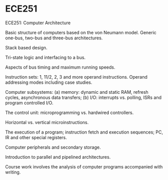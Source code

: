 # ECE251
ECE251: Computer Architecture

Basic structure of computers based on the von Neumann model. Generic one-bus, two-bus and three-bus architectures. 

Stack based design. 

Tri-state logic and interfacing to a bus. 

Aspects of bus timing and maximum running speeds. 

Instruction sets: 1, 11/2, 2, 3 and more operand instructions. Operand addressing modes including case studies. 

Computer subsystems: (a) memory: dynamic and static RAM, refresh cycles, asynchronous data transfers; (b) I/O: interrupts vs. polling, ISRs and program controlled I/O. 

The control unit: microprogramming vs. hardwired controllers. 

Horizontal vs. vertical microinstructions. 

The execution of a program; instruction fetch and execution sequences; PC, IR and other special registers. 

Computer peripherals and secondary storage. 

Introduction to parallel and pipelined architectures.

Course work involves the analysis of computer programs accompanied with writing. 
